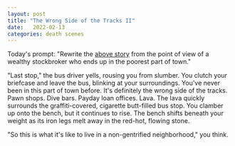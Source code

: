 ```yaml
---
layout: post
title: "The Wrong Side of the Tracks II"
date:   2022-02-13
categories: death scenes
---
```

Today's prompt: "Rewrite the [above story](https://yuhdead.com/death/scenes/2022/02/11/pauper/) from the point of view of a wealthy stockbroker who ends up in the poorest part of town."

"Last stop," the bus driver yells, rousing you from slumber. You clutch your briefcase and leave the bus, blinking at your surroundings. You've never been in this part of town before. It's definitely the wrong side of the tracks. Pawn shops. Dive bars. Payday loan offices. Lava. The lava quickly surrounds the graffiti-covered, cigarette butt-filled bus stop. You clamber up onto the bench, but it continues to rise. The bench shifts beneath your weight as its iron legs melt away in the red-hot, flowing stone.

"So this is what it's like to live in a non-gentrified neighborhood," you think.

